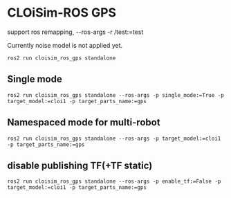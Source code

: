 # CLOiSim-ROS GPS

support ros remapping, --ros-args -r /test:=test

Currently noise model is not applied yet.

```shell
ros2 run cloisim_ros_gps standalone
```

## Single mode

```shell
ros2 run cloisim_ros_gps standalone --ros-args -p single_mode:=True -p target_model:=cloi1 -p target_parts_name:=gps
```

## Namespaced mode for multi-robot

```shell
ros2 run cloisim_ros_gps standalone --ros-args -p target_model:=cloi1 -p target_parts_name:=gps
```

## disable publishing TF(+TF static)

```shell
ros2 run cloisim_ros_gps standalone --ros-args -p enable_tf:=False -p target_model:=cloi1 -p target_parts_name:=gps
```
